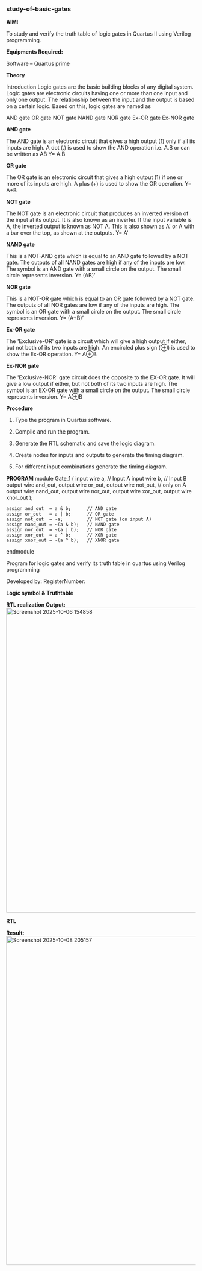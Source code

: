 ### study-of-basic-gates

**AIM:** 

To study and verify the truth table of logic gates in Quartus II using Verilog programming.

**Equipments Required:**

Software – Quartus prime 

**Theory**

Introduction Logic gates are the basic building blocks of any digital system. Logic gates are electronic circuits having one or more than one input and only one output. The relationship between the input and the output is based on a certain logic. Based on this, logic gates are named as

AND gate OR gate NOT gate NAND gate NOR gate Ex-OR gate Ex-NOR gate

**AND gate**

The AND gate is an electronic circuit that gives a high output (1) only if all its inputs are high. A dot (.) is used to show the AND operation i.e. A.B or can be written as AB
Y= A.B

**OR gate** 

The OR gate is an electronic circuit that gives a high output (1) if one or more of its inputs are high. A plus (+) is used to show the OR operation.
Y= A+B

**NOT gate**

The NOT gate is an electronic circuit that produces an inverted version of the input at its output. It is also known as an inverter. If the input variable is A, the inverted output is known as NOT A. This is also shown as A' or A with a bar over the top, as shown at the outputs.
Y= A'

**NAND gate**

This is a NOT-AND gate which is equal to an AND gate followed by a NOT gate. The outputs of all NAND gates are high if any of the inputs are low. The symbol is an AND gate with a small circle on the output. The small circle represents inversion.
Y= (AB)’

**NOR gate**

This is a NOT-OR gate which is equal to an OR gate followed by a NOT gate. The outputs of all NOR gates are low if any of the inputs are high. The symbol is an OR gate with a small circle on the output. The small circle represents inversion.
Y= (A+B)’

**Ex-OR gate**

The 'Exclusive-OR' gate is a circuit which will give a high output if either, but not both of its two inputs are high. An encircled plus sign (⊕) is used to show the Ex-OR operation.
Y= A⊕B

**Ex-NOR gate**

The 'Exclusive-NOR' gate circuit does the opposite to the EX-OR gate. It will give a low output if either, but not both of its two inputs are high. The symbol is an EX-OR gate with a small circle on the output. The small circle represents inversion.
Y= A⊕B

**Procedure** 

1.	Type the program in Quartus software.

2.	Compile and run the program.

3.	Generate the RTL schematic and save the logic diagram.

4.	Create nodes for inputs and outputs to generate the timing diagram.

5.	For different input combinations generate the timing diagram.


**PROGRAM**
module Gate_1 (
    input  wire a,     // Input A
    input  wire b,     // Input B
    output wire and_out,
    output wire or_out,
    output wire not_out,   // only on A
    output wire nand_out,
    output wire nor_out,
    output wire xor_out,
    output wire xnor_out
);

    assign and_out  = a & b;      // AND gate
    assign or_out   = a | b;      // OR gate
    assign not_out  = ~a;         // NOT gate (on input A)
    assign nand_out = ~(a & b);   // NAND gate
    assign nor_out  = ~(a | b);   // NOR gate
    assign xor_out  = a ^ b;      // XOR gate
    assign xnor_out = ~(a ^ b);   // XNOR gate

endmodule

Program for logic gates and verify its truth table in quartus using Verilog programming

 Developed by: RegisterNumber: 
 
**Logic symbol & Truthtable**

**RTL realization Output:** 
<img width="1502" height="809" alt="Screenshot 2025-10-06 154858" src="https://github.com/user-attachments/assets/47fa700a-732e-453a-8ebf-f1888d093d36" />

**RTL**

**Result:**
<img width="1303" height="873" alt="Screenshot 2025-10-08 205157" src="https://github.com/user-attachments/assets/a3a2cf59-f030-4596-8b32-dc5151cb8ff9" />


